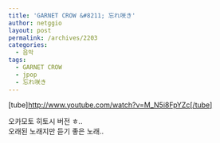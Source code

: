 ```yaml
---
title: 'GARNET CROW &#8211; 忘れ咲き'
author: netggio
layout: post
permalink: /archives/2203
categories:
  - 음악
tags:
  - GARNET CROW
  - jpop
  - 忘れ咲き
---
```

[tube]http://www.youtube.com/watch?v=M_N5i8FpYZc[/tube]

오카모토 히토시 버전 ㅎ..  
오래된 노래지만 듣기 좋은 노래..